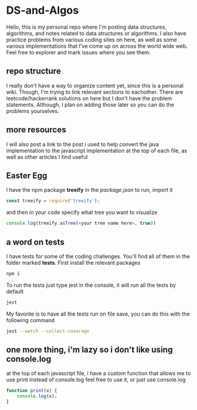# DS-and-Algos

Hello, this is my personal repo where I'm posting data structures, algorithms, and notes related to data structures or algorithms. I also have practice problems from various coding sites on here, as well as some various implementations that I've come up on across the world wide web. Feel free to explorer and mark issues where you see them.


## repo structure

I really don't have a way to organize content yet, since this is a personal wiki. Though, I'm trying to link relevant sections to eachother. There are leetcode/hackerrank solutions on here but I don't have the problem statements. Although, I plan on adding those later so you can do the problems yourselves.

## more resources
I will also post a link to the post i used to help convert the java implementation to the javascript implementation at the top of each file, as well as other articles I find useful

## Easter Egg
I have the npm package **treeify** in the *package.json* to run, import it

``` javascript
const treeify = require('treeify');
```

and then in your code specify what tree you want to visualize

``` javascript
console.log(treeify.asTree(<your tree name here>, true))
```


## a word on tests
I have tests for some of the coding challenges. You'll find all of them in the folder marked **tests**.
First install the relevant packages
``` bash
npm i
```
To run the tests just type jest in the console, it will run all the tests by default
``` bash
jest
```
My favorite is to have all the tests run on file save, you can do this with the following command
``` bash
jest --watch --collect-coverage  
```

## one more thing, i'm lazy so i don't like using console.log
at the top of each javascript file, i have a custom function that allows me to use print instead of console.log
feel free to use it, or just use console.log

``` javascript
function print(x) {
    console.log(x);
}

```

